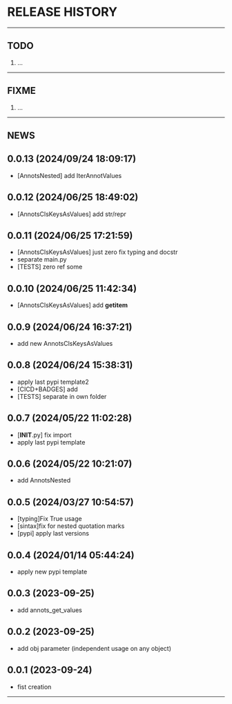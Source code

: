 # RELEASE HISTORY

********************************************************************************
## TODO
1. ...  

********************************************************************************
## FIXME
1. ...  

********************************************************************************
## NEWS

0.0.13 (2024/09/24 18:09:17)
------------------------------
- [AnnotsNested] add IterAnnotValues  

0.0.12 (2024/06/25 18:49:02)
------------------------------
- [AnnotsClsKeysAsValues] add str/repr  

0.0.11 (2024/06/25 17:21:59)
------------------------------
- [AnnotsClsKeysAsValues] just zero fix typing and docstr  
- separate main.py  
- [TESTS] zero ref some  

0.0.10 (2024/06/25 11:42:34)
------------------------------
- [AnnotsClsKeysAsValues] add __getitem__  

0.0.9 (2024/06/24 16:37:21)
------------------------------
- add new AnnotsClsKeysAsValues  

0.0.8 (2024/06/24 15:38:31)
------------------------------
- apply last pypi template2  
- [CICD+BADGES] add  
- [TESTS] separate in own folder  

0.0.7 (2024/05/22 11:02:28)
------------------------------
- [__INIT__.py] fix import  
- apply last pypi template  

0.0.6 (2024/05/22 10:21:07)
------------------------------
- add AnnotsNested  

0.0.5 (2024/03/27 10:54:57)
------------------------------
- [typing]Fix True usage  
- [sintax]fix for nested quotation marks  
- [pypi] apply last versions  

0.0.4 (2024/01/14 05:44:24)
------------------------------
- apply new pypi template  


0.0.3 (2023-09-25)
-------------------
- add annots_get_values

0.0.2 (2023-09-25)
-------------------
- add obj parameter (independent usage on any object)

0.0.1 (2023-09-24)
-------------------
- fist creation

********************************************************************************
